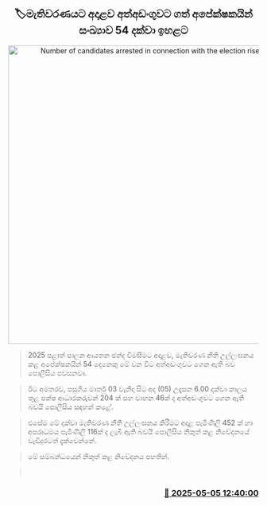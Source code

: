 <p align='center'><b><h2 align='center' title='Number of candidates arrested in connection with the election rises to 54'>🏷මැතිවරණයට අදාළව අත්අඩංගුව‍ට ගත් අපේක්ෂකයින් සංඛ්‍යාව 54 දක්වා ඉහළට</h2></b></p>
<p align='center'><img src='https://helakuru.sgp1.cdn.digitaloceanspaces.com/esana/images/lib/local-gov-election-com.jpg' width='600' alt='Number of candidates arrested in connection with the election rises to 54'></p>

> 2025 පළාත් පාලන ආයතන ඡන්ද විමසීමට අදාළව, මැතිවරණ නීති උල්ලංඝනය කළ අපේක්ෂකයින් 54 දෙනෙකු මේ වන විට අත්අඩංගුවට ගෙන ඇති බව පොලීසිය පවසනවා.

> ඊට අමතරව, පසුගිය මාර්තු 03 වැනිදා සිට අද (05) උදෑසන 6.00 දක්වා කාලය තුළ පක්ෂ ආධාරකරුවන් 204 ක් සහ වාහන 46ක් ද අත්අඩංගුවට ගෙන ඇති බවයි පොලීසිය සඳහන් කළේ.

> එසේම මේ දක්වා මැතිවරණ නීති උල්ලංඝනය කිරීමට අදාළ පැමිණිලි 452 ක් හා අපරාධමය පැමිණිලි 116ක් ද ලැබී ඇති බවයි පොලීසිය නිකුත් කළ නිවේදනයේ වැඩිදුරටත් දැක්වෙන්නේ.

> මේ සම්බන්ධයෙන් නිකුත් කළ නිවේදනය පහතින්. 

>  



<h3 align='right'><a href='https://www.helakuru.lk/esana/p/109801/'>📅 2025-05-05 12:40:00</a></h3>
